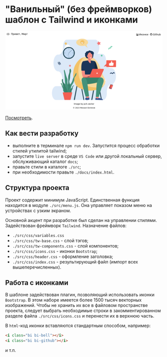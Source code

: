 # "Ванильный" (без фреймворков) шаблон с Tailwind и иконками

![Скриншот](./screenshot.png)

[Посмотреть](https://yababay.github.io/web-templates/).

## Как вести разработку

* выполните в терминале `npm run dev`. Запустится процесс обработки стилей утилитой tailwind;
* запустите `live server` в среде `VS Code` или другой локальный сервер, обслуживающий каталог `docs`;
* правьте стили в каталоге `./src`;
* при необходимости правьте `./docs/index.html`.

## Структура проекта

Проект содержит минимум JavaScript. Единственная функция находится в модуле `./src/menu.js`.
Она управляет показом меню на устройствах с узким экраном.

Основной акцент при разработке был сделан на управлении стилями. Задействован фреймворк
`Tailwind`. Назначение файлов:

* `./src/css/variables.css`
* `./src/css/tw-base.css` - слой тэгов;
* `./src/css/tw-components.css` - слой компонентов;
* `./src/css/icons.css` - иконки `Bootstrap`;
* `./src/css/header.css` - оформление заголовка;
* `./src/css/index.css` - результирующий файл (импорт всех вышеперечисленных).

## Работа с иконками

В шаблоне задействован плагин, позволяющий использовать  иконки `Bootstrap`.
В этом наборе имеется более 1500 тысяч векторных изображений. Чтобы не
хранить их все в файловом пространстве проекта, следует выбрать необходимые строки
в закомментированном разделе файла `./src/css/icons.css` и перенести их в 
верхнюю часть.

В `html`-код иконки вставляются стандартным способом, например:

```html
<i class="bi bi-bell"></i>
<i class="bi bi-github"></i>
```

и т.п.
